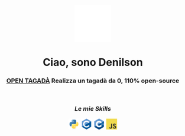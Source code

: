 <div align="center">
  <img align="center" width="100px" src="./assets/white_logo.png">
  <h1>Ciao, sono Denilson</h1>
 <h3><strong><a href="https://github.com/denilson-projects/open-tagada">OPEN TAGADÀ</a></strong> Realizza un tagadà da 0, 110% open-source</h3>
  <br>
  
  <h3><i>Le mie Skills</i></h3>
  <img align="center" width="30px" src="./assets/languages/python.svg">
  <img align="center" width="30px" src="./assets/languages/c.svg">
  <img align="center" width="30px" src="./assets/languages/c-plus-plus.svg">
  <img align="center" width="30px" src="./assets/languages/javascript.svg">
  <br>
</div>
